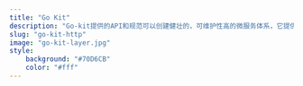 ```yaml
---
title: "Go Kit"
description: "Go-kit提供的API和规范可以创建健壮的，可维护性高的微服务体系，它提供了用于实现系统监控和弹性模式组件的库，例如日志记录、跟踪、限流和熔断等"
slug: "go-kit-http"
image: "go-kit-layer.jpg"
style:
    background: "#70D6CB"
    color: "#fff"
---
```

